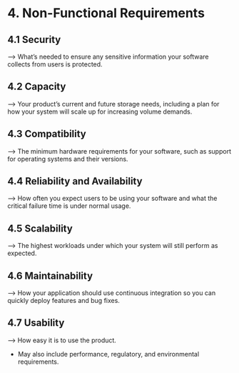 ﻿# 4. Non-Functional Requirements

## 4.1 Security
--> What’s needed to ensure any sensitive information your software collects from users is protected.

## 4.2 Capacity
--> Your product’s current and future storage needs, including a plan for how your system will scale up for increasing volume demands.

## 4.3 Compatibility
--> The minimum hardware requirements for your software, such as support for operating systems and their versions. 

## 4.4 Reliability and Availability
--> How often you expect users to be using your software and what the critical failure time is under normal usage. 

## 4.5 Scalability
--> The highest workloads under which your system will still perform as expected. 

## 4.6 Maintainability
--> How your application should use continuous integration so you can quickly deploy features and bug fixes. 

## 4.7 Usability
--> How easy it is to use the product.

* May also include performance, regulatory, and environmental requirements.